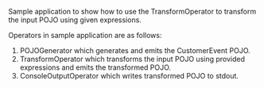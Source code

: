 Sample application to show how to use the TransformOperator to transform the input POJO using given expressions.

Operators in sample application are as follows:
1) POJOGenerator which generates and emits the CustomerEvent POJO.
2) TransformOperator which transforms the input POJO using provided expressions and emits the transformed POJO.
3) ConsoleOutputOperator which writes transformed POJO to stdout.
